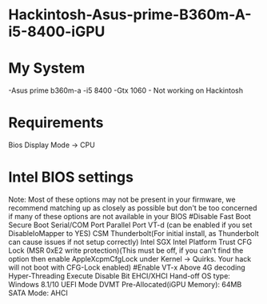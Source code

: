 # Hackintosh-Asus-prime-B360m-A-i5-8400-iGPU

# My System
-Asus prime b360m-a
-i5 8400
-Gtx 1060 - Not working on Hackintosh

# Requirements
Bios
  Display Mode -> CPU

# Intel BIOS settings
Note: Most of these options may not be present in your firmware, we recommend matching up as closely as possible but don't be too concerned if many of these options are not available in your BIOS
#Disable
Fast Boot
Secure Boot
Serial/COM Port
Parallel Port
VT-d (can be enabled if you set DisableIoMapper to YES)
CSM
Thunderbolt(For initial install, as Thunderbolt can cause issues if not setup correctly)
Intel SGX
Intel Platform Trust
CFG Lock (MSR 0xE2 write protection)(This must be off, if you can't find the option then enable AppleXcpmCfgLock under Kernel -> Quirks. Your hack will not boot with CFG-Lock enabled)
#Enable
VT-x
Above 4G decoding
Hyper-Threading
Execute Disable Bit
EHCI/XHCI Hand-off
OS type: Windows 8.1/10 UEFI Mode
DVMT Pre-Allocated(iGPU Memory): 64MB
SATA Mode: AHCI
#
